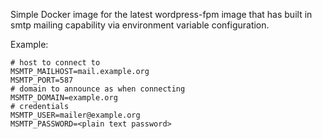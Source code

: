 Simple Docker image for the latest wordpress-fpm image that has built in smtp mailing capability via environment variable configuration.

Example:
```
# host to connect to
MSMTP_MAILHOST=mail.example.org
MSMTP_PORT=587
# domain to announce as when connecting
MSMTP_DOMAIN=example.org
# credentials
MSMTP_USER=mailer@example.org
MSMTP_PASSWORD=<plain text password>
```
